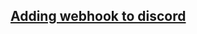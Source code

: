 ## [Adding webhook to discord](https://support.discord.com/hc/en-us/articles/228383668-Intro-to-Webhooks)

